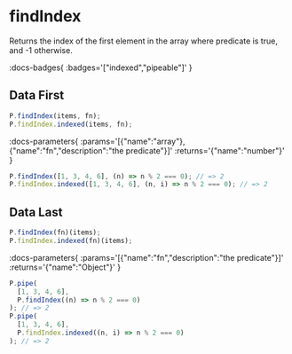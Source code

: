 # findIndex

Returns the index of the first element in the array where predicate is true, and -1 otherwise.

:docs-badges{ :badges='["indexed","pipeable"]' }


## Data First

```js [light]
P.findIndex(items, fn);
P.findIndex.indexed(items, fn);
```

:docs-parameters{ :params='[{"name":"array"},{"name":"fn","description":"the predicate"}]' :returns='{"name":"number"}' }

```js
P.findIndex([1, 3, 4, 6], (n) => n % 2 === 0); // => 2
P.findIndex.indexed([1, 3, 4, 6], (n, i) => n % 2 === 0); // => 2
```

## Data Last

```js [light]
P.findIndex(fn)(items);
P.findIndex.indexed(fn)(items);
```

:docs-parameters{ :params='[{"name":"fn","description":"the predicate"}]' :returns='{"name":"Object"}' }

```js
P.pipe(
  [1, 3, 4, 6],
  P.findIndex((n) => n % 2 === 0)
); // => 2
P.pipe(
  [1, 3, 4, 6],
  P.findIndex.indexed((n, i) => n % 2 === 0)
); // => 2
```